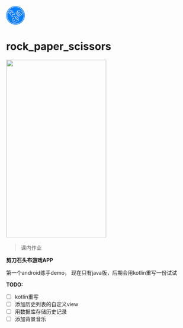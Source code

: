 <img src="./resources/icon.png" alt="icon" width=“50px” height="50px" />

# rock_paper_scissors

<img src="./resources/demo.gif" width="270px" height="480px" />

> 课内作业

**剪刀石头布游戏APP**

第一个android练手demo， 现在只有java版，后期会用kotlin重写一份试试

**TODO:**

- [ ] kotlin重写
- [ ] 添加历史列表的自定义view
- [ ] 用数据库存储历史记录
- [ ] 添加背景音乐
